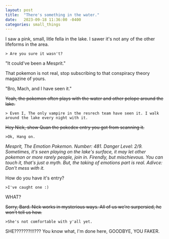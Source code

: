 ```yaml
---
layout: post
title:  "There's something in the water."
date:   2023-09-18 11:36:00 -0400
categories: small_things
---
```


I saw a pink, small, litle fella in the lake. I sawer it's not any of the other lifeforms in the area.

    > Are you sure it wasn't?

"It could've been a Mesprit."

That pokemon is not real, stop subscribing to that conspiracy theory magazine of yours.

"Bro, Mach, and I have seen it."

~~Yeah, the pokemon often plays with the water and other pelope around the lake.~~

    > Even I, The only vampire in the resrech team have seen it. I walk around the lake every night with it.

~~Hey Nick, show Quan the pokedex entry you got from scanning it.~~

    >Ok, Hang on.

*Mesprit, The Emotion Pokemon. Number: 481. Danger Level: 2/9. Sometimes, it's seen playing on the lake's surface, it may let other pokemon or more rarely people, join in. Firendly, but mischievous. You can touch it, that's just a myth. But, the taking of emotions part is real. Adivce: Don't mess with it.*

How do you have it's entry?

    >I've caught one :)

WHAT?

~~Sorry, Bard. Nick works in mysterious ways. All of us we're surpersied, he won't tell us how.~~

    >She's not comfortable with y'all yet.

SHE???????!!!??? You know what, I'm done here, GOODBYE, YOU FAKER.
